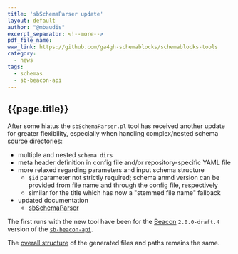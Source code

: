```yaml
---
title: 'sbSchemaParser update'
layout: default
author: "@mbaudis"
excerpt_separator: <!--more-->
pdf_file_name:
www_link: https://github.com/ga4gh-schemablocks/schemablocks-tools
category:
  - news
tags:
  - schemas
  - sb-beacon-api
---
```


## {{page.title}}

After some hiatus the `sbSchemaParser.pl` tool has received another update for
greater flexibility, especially when handling complex/nested schema source
directories:

* multiple and nested `schema dirs`
* meta header definition in config file and/or repository-specific YAML file
* more relaxed regarding parameters and input schema structure
  - `$id` parameter not strictly required; schema anmd version can be provided
  from file name and through the config file, respectively
  - similar for the title which has now a "stemmed file name" fallback
* updated documentation
  - [sbSchemaParser](https://github.com/ga4gh-schemablocks/schemablocks-tools/blob/master/sbSchemaParser.md)

The first runs with the new tool have been for the [Beacon](https://schemablocks.org/tags/Beacon-v2.html) `2.0.0-draft.4` version of the [`sb-beacon-api`](https://github.com/ga4gh-schemablocks/sb-beacon-api).

The [overall structure](https://schemablocks.org/about/repositories.html) of the generated files and paths remains the same.
